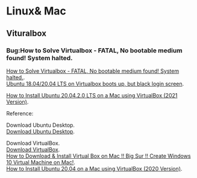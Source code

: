 # Linux& Mac

## Vituralbox
### Bug:How to Solve Virtualbox - FATAL, No bootable medium found! System halted.
[How to Solve Virtualbox - FATAL, No bootable medium found! System halted.](https://www.youtube.com/watch?v=hgZFdm9q0wk).   
[Ubuntu 18.04/20.04 LTS on Virtualbox boots up, but black login screen](https://askubuntu.com/questions/1134892/ubuntu-18-04-20-04-lts-on-virtualbox-boots-up-but-black-login-screen).  

[How to Install Ubuntu 20.04.2.0 LTS on a Mac using VirtualBox (2021 Version)](https://www.youtube.com/watch?v=Hzji7w882OY).  

Reference:    

Download Ubuntu Desktop.   
[Download Ubuntu Desktop](https://ubuntu.com/download/desktop).  

Download VirtualBox.   
[Download VirtualBox](https://www.virtualbox.org/wiki/Downloads).   
[How to Download & Install Virtual Box on Mac !! Big Sur !! Create Windows 10 Virtual Machine on Mac!](https://www.youtube.com/watch?v=1ASMgibukWI).  
[How to Install Ubuntu 20.04 on a Mac using VirtualBox (2020 Version)](https://www.youtube.com/watch?v=Hzji7w882OY).  

